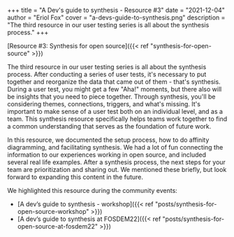 +++
title = "A Dev's guide to synthesis - Resource #3"
date = "2021-12-04"
author = "Eriol Fox"
cover = "a-devs-guide-to-synthesis.png"
description = "The third resource in our user testing series is all about the synthesis process."
+++

[Resource #3: Synthesis for open source]({{< ref "synthesis-for-open-source" >}})

The third resource in our user testing series is all about the synthesis process. After conducting a series of user tests, it's necessary to put together and reorganize the data that came out of them - that's synthesis. During a user test, you might get a few "Aha!" moments, but there also will be insights that you need to piece together. Through synthesis, you'll be considering themes, connections, triggers, and what's missing. It's important to make sense of a user test both on an individual level, and as a team. This synthesis resource specifically helps teams work together to find a common understanding that serves as the foundation of future work. 

In this resource, we documented the setup process, how to do affinity diagramming, and facilitating synthesis. We had a lot of fun connecting the information to our experiences working in open source, and included several real life examples. After a synthesis process, the next steps for your team are prioritization and sharing out. We mentioned these briefly, but look forward to expanding this content in the future. 

We highlighted this resource during the community events: 
- [A dev’s guide to synthesis - workshop]({{< ref "posts/synthesis-for-open-source-workshop" >}})
- [A dev’s guide to synthesis at FOSDEM22]({{< ref "posts/synthesis-for-open-source-at-fosdem22" >}})
